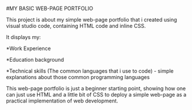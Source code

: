 #MY BASIC WEB-PAGE PORTFOLIO

This project is about my simple web-page portfolio that i created using visual studio code, containing HTML code and inline CSS.

It displays my:

*Work Experience

*Education background

*Technical skills (The common languages that i use to code) - simple explanations about those common programming languages

This web-page portfolio is just a beginner starting point, showing how one can just use HTML and a little bit of CSS to deploy a simple web-page as
a practical implementation of web development.
